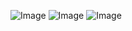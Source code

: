 ![Image](https://github.com/user-attachments/assets/68474ae8-25e0-4b26-b23f-1c8d2d6d9a1d)
![Image](https://github.com/user-attachments/assets/0666944d-f7d1-4712-b8aa-0fedb57e18ca)
![Image](https://github.com/user-attachments/assets/e2de63b8-2b14-46a5-9ca1-fc1acc513282)
